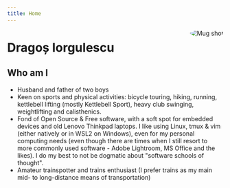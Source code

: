 ```yaml
---
title: Home
---
```


[<img src="images/me.jpg" style="max-width:20%;min-width:40px;float:right;border-radius:50%;" alt="Mug shot" />](https://mastodon.social)

# Dragoș Iorgulescu

## Who am I
+ Husband and father of two boys
+ Keen on sports and physical activities: bicycle touring, hiking, running, kettlebell lifting (mostly Kettlebell Sport), heavy club swinging, weightlifting and calisthenics. 
+ Fond of Open Source & Free software, with a soft spot for embedded devices and old Lenovo Thinkpad laptops. I like using Linux, tmux & vim (either natively or in WSL2 on Windows), even for my personal computing needs (even though there are times when I still resort to more commonly used software - Adobe Lightroom, MS Office and the likes). I do my best to not be dogmatic about "software schools of thought".
+ Amateur trainspotter and trains enthusiast (I prefer trains as my main mid- to long-distance means of transportation)



